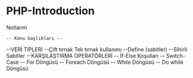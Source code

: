 # PHP-Introduction
 Notlarım
 
    -- Konu başlıkları --

 --VERİ TİPLERİ
 --Çift tırnak Tek tırnak kullanımı
 --Define (sabitler)
 --Sihirli Sabitler
 --KARŞILAŞTIRMA OPERATÖRLERİ
 -- İf-Else Koşulları
 -- Switch-Case
 -- For Döngüsü
 -- Foreach Döngüsü
 -- While Döngüsü
 -- Do while Döngüsü